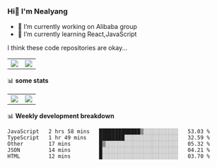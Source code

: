 ### Hi👋 I'm Nealyang

- 🔭 I’m currently working on Alibaba group
- 🌱 I’m currently learning React,JavaScript


I think these code repositories are okay...

<table>
  <tbody>
    <tr>
      <td>
        <a href="https://github.com/Nealyang/React-Express-Blog-Demo">
          <img align="center" src="https://github-readme-stats.vercel.app/api/pin/?username=Nealyang&repo=React-Express-Blog-Demo&theme=chartreuse-dark" />
        </a>
      </td>
       <td>
        <a href="https://github.com/Nealyang/PersonalBlog">
          <img align="center" src="https://github-readme-stats.vercel.app/api/pin/?username=Nealyang&repo=PersonalBlog&theme=chartreuse-dark" />
        </a>
      </td>
    </tr>
  </tbody>
</table>

📊 **some stats**


<table>
  <tbody>
    <tr>
      <td>
          <img align="center" src="https://github-readme-stats.vercel.app/api?username=Nealyang&theme=chartreuse-dark&show_icons=true" />
      </td>
       <td>
          <img align="center" src="https://github-readme-stats.vercel.app/api/top-langs/?username=Nealyang&theme=chartreuse-dark" />
      </td>
    </tr>
  </tbody>
</table>

📊 **Weekly development breakdown**

<!--START_SECTION:waka-->
```text
JavaScript   2 hrs 58 mins   █████████████▒░░░░░░░░░░░   53.03 % 
TypeScript   1 hr 49 mins    ████████░░░░░░░░░░░░░░░░░   32.59 % 
Other        17 mins         █▒░░░░░░░░░░░░░░░░░░░░░░░   05.32 % 
JSON         14 mins         █░░░░░░░░░░░░░░░░░░░░░░░░   04.21 % 
HTML         12 mins         █░░░░░░░░░░░░░░░░░░░░░░░░   03.70 % 
```
<!--END_SECTION:waka-->
